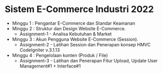 # Sistem E-Commerce Industri 2022

- Minggu 1 : Pengantar E-Commerce dan Standar Keamanan
- Minggu 2 : Struktur dan Design Website E-Commerce. 
  - Assignment-1 - Analisa Kebutuhan & Market
- Minggu 3 : Akun Pengguna Website E-Commerce (Session). 
  - Assignment-2 - Latihan Session dan Penerapan konsep HMVC CodeIgniter v.3.1.13
- Minggu 4 : Pengelolaan konten (Produk / File)
  - Assignment-3 - Latihan dan Penerapan Fitur Upload, Update User Management#1 + Interface#1
